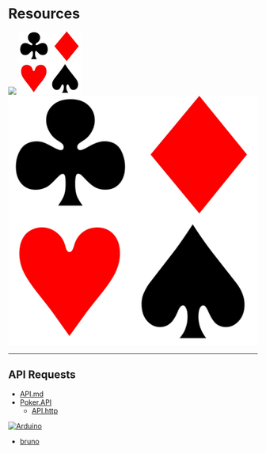 # Resources

![](favicon.ico)
![](icon.jpg)
![](poker-cards.jpg)

---

## API Requests

- [API.md](../docs/API.md)
- [Poker.API](../Poker.API)
  - [API.http](../Poker.API/API.http)

[![Arduino](https://img.shields.io/badge/-Bruno-F4AA41?style=for-the-badge&logo=bruno&logoColor=white)](https://www.usebruno.com/) 

- [bruno](bruno/)